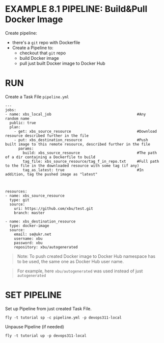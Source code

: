 # EXAMPLE 8.1 PIPELINE: Build&Pull Docker Image



Create pipeline:
  - there's a `git` repo with Dockerfile
  - Create a Pipeline to:
    - checkout that `git` repo
    - build Docker image
    - pull just built Docker image to Docker Hub


# RUN

Create a Task File `pipeline.yml`
```
---
jobs:
- name: xbs_local_job                                       #Any random name
  public: true
  plan:
    - get: xbs_source_resource                              #Download resource described further in the file
    - put: xbs_destination_resource                         #Push built image to this remote resource, described further in the file
      params:
        build: xbs_source_resource                          #The path of a dir containing a Dockerfile to build
        tag_file: xbs_source_resource/tag_f_in_repo.txt     #Full path to the file in the downloaded resource with some tag (if any)
        tag_as_latest: true                                 #In addition, tag the pushed image as "latest" 
        
        
            
resources:
- name: xbs_source_resource
  type: git
  source:
    uri: https://github.com/xbu/test.git
    branch: master

- name: xbs_destination_resource
  type: docker-image
  source:
    email: se@ukr.net
    username: xbu
    password: xbu
    repository: xbu/autogenerated
```


> Note: To push created Docker image to Docker Hub namespace has to be used, the same one as Docker Hub user name.

> For example, here `xbu/autogenerated` was used instead of just `autogenerated`




# SET PIPELINE

Set up Pipeline from just created Task File.
```
fly -t tutorial sp -c pipeline.yml -p devops311-local
```

Unpause Pipeline (if needed)
```
fly -t tutorial up -p devops311-local
```












